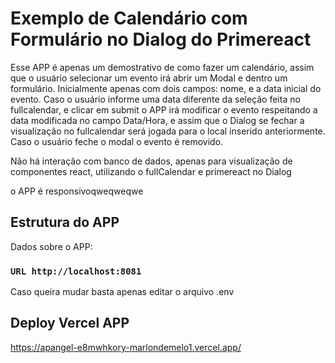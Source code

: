 # Exemplo de Calendário com Formulário no Dialog do Primereact

Esse APP é apenas um demostrativo de como fazer um calendário, assim que o usuário selecionar um evento irá abrir um Modal e dentro um formulário.
Inicialmente apenas com dois campos: nome, e a data inicial do evento. Caso o usuário informe uma data diferente da seleção feita no fullcalendar, e clicar em submit
o APP irá modificar o evento respeitando a data modificada no campo Data/Hora, e assim que o Dialog se fechar a visualização no fullcalendar será jogada para o local inserido anteriormente. Caso o usuário feche o modal o evento é removido.

Não há interação com banco de dados, apenas para visualização de componentes react, utilizando o fullCalendar e primereact no Dialog

o APP é responsivoqweqweqwe

## Estrutura do APP

Dados sobre o APP:

### `URL http://localhost:8081`

Caso queira mudar basta apenas editar o arquivo .env

## Deploy Vercel APP

https://apangel-e8mwhkory-marlondemelo1.vercel.app/